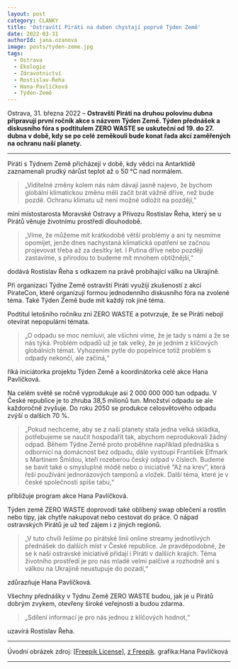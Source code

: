 ```yaml
---
layout: post
category: CLANKY
title: 'Ostravští Piráti na duben chystají poprvé Týden Země'
date: 2022-03-31
authorId: jana.ozanova
image: posts/tyden-zeme.jpg
tags:				
  - Ostrava			
  - Ekologie		
  - Zdravotnictví		
  - Rostislav-Řeha
  - Hana-Pavlíčková
  - Týden-Země
---
```


Ostrava, 31. března 2022 – **Ostravští Piráti na druhou polovinu dubna připravují první ročník akce s názvem Týden Země. Týden přednášek a diskusního fóra s podtitulem ZERO WASTE se uskuteční od 19. do 27. dubna v době, kdy se po celé zeměkouli bude konat řada akcí zaměřených na ochranu naší planety.**

<hr />

Piráti s Týdnem Země přicházejí v době, kdy vědci na Antarktidě zaznamenali prudký nárůst teplot až o 50 °C nad normálem.

>„Viditelné změny kolem nás nám dávají jasně najevo, že bychom globální klimatickou změnu měli začít brát vážně dříve, než bude pozdě. Ochranu klimatu už není možné odložit na později,”

míní místostarosta Moravské Ostravy a Přívozu Rostislav Řeha, který se u Pirátů věnuje životnímu prostředí dlouhodobě.


>„Víme, že můžeme mít krátkodobě větší problémy a ani ty nesmíme opomíjet, jenže dnes nachystaná klimatická opatření se začnou projevovat třeba až za desítky let. I Putina dříve nebo později zastavíme, s přírodou to budeme mít mnohem obtížnější,“

dodává Rostislav Řeha s odkazem na právě probíhající válku na Ukrajině.


Při organizaci Týdne Země ostravští Piráti využijí zkušeností z akcí PirateCon, které organizují formou jednodenního diskusního fóra na zvolené téma. Také Týden Země bude mít každý rok jiné téma.


Podtitul letošního ročníku zní ZERO WASTE a potvrzuje, že se Piráti nebojí otevírat nepopulární témata.

>„O odpadu se moc nemluví, ale všichni víme, že je tady s námi a že se nás týká. Problém odpadů už je tak velký, že je jedním z klíčových globálních témat. Vyhozením pytle do popelnice totiž problém s odpady nekončí, ale začíná,“

říká iniciátorka projektu Týden Země a koordinátorka celé akce Hana Pavlíčková.

Na celém světě se ročně vyprodukuje asi 2 000 000 000 tun odpadu. V České republice je to zhruba 38,5 milionů tun. Množství odpadu se ale každoročně zvyšuje. Do roku 2050 se produkce celosvětového odpadu zvýší o dalších 70 %.


>„Pokud nechceme, aby se z naší planety stala jedna velká skládka, potřebujeme se naučit hospodařit tak, abychom neprodukovali žádný odpad. Během Týdne Země proto proběhne například přednáška s odbornicí na domácnost bez odpadu, dále vystoupí František Elfmark s Martinem Šmídou, kteří rozeberou český odpad v číslech. Budeme se bavit také o smysluplné módě nebo o iniciativě “Až na krev”, která řeší používání jednorázových tamponů a vložek. Další téma, které je v české společnosti spíše tabu,“

přibližuje program akce Hana Pavlíčková.


Týden země ZERO WASTE doprovodí také oblíbený swap oblečení a rostlin nebo tipy, jak chytře nakupovat nebo cestovat do práce. O nápad ostravských Pirátů je už teď zájem i z jiných regionů.

>„V tuto chvíli řešíme po pirátské linii online streamy jednotlivých přednášek do dalších míst v České republice. Je pravděpodobné, že se k naší ostravské iniciativě přidají i Piráti v dalších krajích. Téma životního prostředí je pro nás mladé velmi palčivé a rozhodně ani s válkou na Ukrajině neustupuje do pozadí,“

zdůrazňuje Hana Pavlíčková.


Všechny přednášky v Týdnu Země ZERO WASTE budou, jak je u Pirátů dobrým zvykem, otevřeny široké veřejnosti a budou zdarma.

>„Sdílení informací je pro nás jednou z klíčových hodnot,“

uzavírá Rostislav Řeha.

---
Úvodní obrázek zdroj: [[Freepik   License](https://www.freepikcompany.com/legal?_gl=1*12fi5ab*fp_ga*MTk1ODE4MjY5LjE2NDg4MjQ3OTg.*fp_ga_QWX66025LC*MTY0ODgyNDc5Ny4xLjEuMTY0ODgyNTcxMy42MA..*_ga*MTk1ODE4MjY5LjE2NDg4MjQ3OTg.*_ga_18B6QPTJPC*MTY0ODgyNDc5Ny4xLjEuMTY0ODgyNTcxMy42MA..#nav-freepik-license)\], [z Freepik](https://www.freepik.com/psd/banner). grafika:Hana Pavlíčková

- - -
